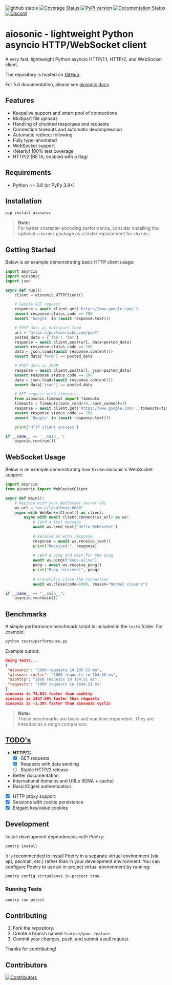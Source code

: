 ![github status](https://github.com/sonic182/aiosonic/actions/workflows/python.yml/badge.svg)
[![Coverage Status](https://coveralls.io/repos/github/sonic182/aiosonic/badge.svg?branch=master)](https://coveralls.io/github/sonic182/aiosonic?branch=master)
[![PyPI version](https://badge.fury.io/py/aiosonic.svg)](https://badge.fury.io/py/aiosonic)
[![Documentation Status](https://readthedocs.org/projects/aiosonic/badge/?version=latest)](https://aiosonic.readthedocs.io/en/latest/?badge=latest)
[![Discord](https://img.shields.io/discord/898929656969965648)](https://discord.gg/e7tBnYSRjj)

# aiosonic - lightweight Python asyncio HTTP/WebSocket client

A very fast, lightweight Python asyncio HTTP/1.1, HTTP/2, and WebSocket client.


The repository is hosted on [GitHub](https://github.com/sonic182/aiosonic).

For full documentation, please see [aiosonic docs](https://aiosonic.readthedocs.io/en/latest/).

## Features

- Keepalive support and smart pool of connections
- Multipart file uploads
- Handling of chunked responses and requests
- Connection timeouts and automatic decompression
- Automatic redirect following
- Fully type-annotated
- WebSocket support
- (Nearly) 100% test coverage
- HTTP/2 (BETA; enabled with a flag)

## Requirements

- Python >= 3.8 (or PyPy 3.8+)

## Installation

```bash
pip install aiosonic
```

> **Note:**  
> For better character encoding performance, consider installing the optional
> `cchardet` package as a faster replacement for `chardet`.

## Getting Started

Below is an example demonstrating basic HTTP client usage:

```python
import asyncio
import aiosonic
import json

async def run():
    client = aiosonic.HTTPClient()

    # Sample GET request
    response = await client.get('https://www.google.com/')
    assert response.status_code == 200
    assert 'Google' in (await response.text())

    # POST data as multipart form
    url = "https://postman-echo.com/post"
    posted_data = {'foo': 'bar'}
    response = await client.post(url, data=posted_data)
    assert response.status_code == 200
    data = json.loads(await response.content())
    assert data['form'] == posted_data

    # POST data as JSON
    response = await client.post(url, json=posted_data)
    assert response.status_code == 200
    data = json.loads(await response.content())
    assert data['json'] == posted_data

    # GET request with timeouts
    from aiosonic.timeout import Timeouts
    timeouts = Timeouts(sock_read=10, sock_connect=3)
    response = await client.get('https://www.google.com/', timeouts=timeouts)
    assert response.status_code == 200
    assert 'Google' in (await response.text())

    print('HTTP client success')

if __name__ == '__main__':
    asyncio.run(run())
```

## WebSocket Usage

Below is an example demonstrating how to use aiosonic's WebSocket support:

```python
import asyncio
from aiosonic import WebSocketClient

async def main():
    # Replace with your WebSocket server URL
    ws_url = "ws://localhost:8080"
    async with WebSocketClient() as client:
        async with await client.connect(ws_url) as ws:
            # Send a text message
            await ws.send_text("Hello WebSocket")
            
            # Receive an echo response
            response = await ws.receive_text()
            print("Received:", response)
            
            # Send a ping and wait for the pong
            await ws.ping(b"keep-alive")
            pong = await ws.receive_pong()
            print("Pong received:", pong)
            
            # Gracefully close the connection
            await ws.close(code=1000, reason="Normal closure")

if __name__ == "__main__":
    asyncio.run(main())
```

## Benchmarks

A simple performance benchmark script is included in the `tests` folder. For example:

```bash
python tests/performance.py
```

Example output:

```json
doing tests...
{
 "aiosonic": "1000 requests in 105.53 ms",
 "aiosonic cyclic": "1000 requests in 104.08 ms",
 "aiohttp": "1000 requests in 184.51 ms",
 "requests": "1000 requests in 1644.21 ms"
}
aiosonic is 74.84% faster than aiohttp
aiosonic is 1457.99% faster than requests
aiosonic is -1.38% faster than aiosonic cyclic
```

> **Note:**  
> These benchmarks are basic and machine-dependent. They are intended as a rough comparison.

## [TODO's](https://github.com/sonic182/aiosonic/projects/1)

- **HTTP/2:**
  - [x] GET requests
  - [x] Requests with data sending
  - [ ] Stable HTTP/2 release
- Better documentation
- International domains and URLs (IDNA + cache)
- Basic/Digest authentication
- [x] HTTP proxy support
- [x] Sessions with cookie persistence
- [x] Elegant key/value cookies

## Development

Install development dependencies with Poetry:

```bash
poetry install
```

It is recommended to install Poetry in a separate virtual environment (via apt, pacman, etc.) rather than in your development environment. You can configure Poetry to use an in-project virtual environment by running:

```bash
poetry config virtualenvs.in-project true
```

### Running Tests

```bash
poetry run pytest
```

## Contributing

1. Fork the repository.
2. Create a branch named `feature/your_feature`.
3. Commit your changes, push, and submit a pull request.

Thanks for contributing!

## Contributors

<a href="https://github.com/sonic182/aiosonic/graphs/contributors">
 <img src="https://contributors-img.web.app/image?repo=sonic182/aiosonic" alt="Contributors" />
</a>

